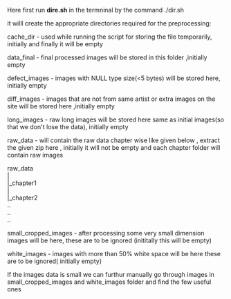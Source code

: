Here first run **dire.sh** in the termninal by the command
./dir.sh 


it willl create the appropriate directories required for the preprocessing:


cache_dir - used while running the script for storing the file temporarily, 
initially and finally it will be empty 


data_final - final processed images will be stored in this folder ,initially empty


defect_images - images with NULL type size(<5 bytes) will be stored here, initially empty


diff_images - images that are not from same artist or extra images on the site will be stored here ,initially empty


long_images - raw long images will be stored here  same as initial images(so that we don't lose the data), initially empty


raw_data - will contain the raw data chapter wise like given below , extract the given zip here , initially it will not be empty and each chapter folder will contain raw images

raw_data<br>
|<br>
|_chapter1<br>
|<br>
|_chapter2<br>
..<br>
..<br>
..<br>


small_cropped_images - after processing some very small dimension images will be here, these are to be ignored (inititally this will be empty)


white_images - images with more than 50% white space will be here  these are to be ignored( initially empty)


If the images data is small we can furthur manually go through images in small_cropped_images
and white_images folder and find the few useful ones 


